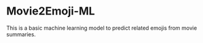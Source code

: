 # Movie2Emoji-ML
This is a basic machine learning model to predict related emojis from movie summaries.
